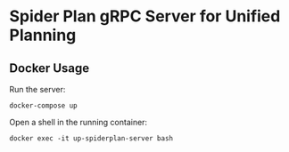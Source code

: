 # Spider Plan gRPC Server for Unified Planning


## Docker Usage

Run the server:

    docker-compose up
    
Open a shell in the running container:

    docker exec -it up-spiderplan-server bash
